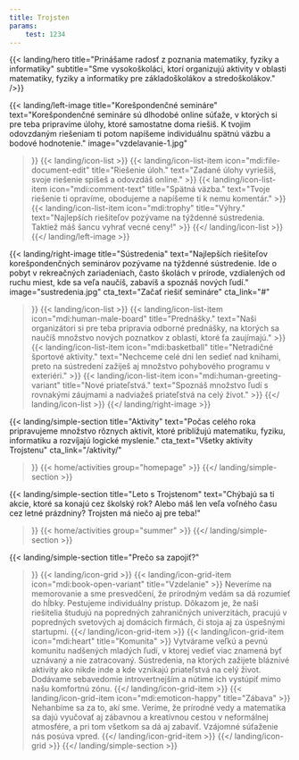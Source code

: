 ```yaml
---
title: Trojsten
params:
    test: 1234
---
```

{{< landing/hero
    title="Prinášame radosť z poznania matematiky, fyziky a informatiky"
    subtitle="Sme vysokoškoláci, ktorí organizujú aktivity v oblasti matematiky, fyziky a informatiky pre základoškolákov a stredoškolákov."
/>}}


{{< landing/left-image
    title="Korešpondenčné semináre"
    text="Korešpondenčné semináre sú dlhodobé online súťaže, v&nbsp;ktorých si pre&nbsp;teba pripravíme úlohy, ktoré samostatne doma riešiš. K&nbsp;tvojim odovzdaným riešeniam ti potom napíšeme individuálnu spätnú väzbu a bodové hodnotenie."
    image="vzdelavanie-1.jpg"
>}}
    {{< landing/icon-list >}}
        {{< landing/icon-list-item icon="mdi:file-document-edit"
            title="Riešenie úloh."
            text="Zadané úlohy vyriešiš, svoje riešenie spíšeš a odovzdáš online." >}}
        {{< landing/icon-list-item icon="mdi:comment-text"
            title="Spätná väzba."
            text="Tvoje riešenie ti opravíme, obodujeme a napíšeme ti k nemu komentár." >}}
        {{< landing/icon-list-item icon="mdi:trophy"
            title="Výhry."
            text="Najlepších riešiteľov pozývame na týždenné sústredenia. Taktiež máš šancu vyhrať vecné ceny!" >}}
    {{</ landing/icon-list >}}
{{</ landing/left-image >}}


{{< landing/right-image
    title="Sústredenia"
    text="Najlepších riešiteľov korešpondenčných seminárov pozývame na týždenné sústredenie. Ide o pobyt v rekreačných zariadeniach, často školách v prírode, vzdialených od ruchu miest, kde sa veľa naučíš, zabavíš a spoznáš nových ľudí."
    image="sustredenia.jpg"
    cta_text="Začať riešiť semináre"
    cta_link="#"
>}}
    {{< landing/icon-list >}}
        {{< landing/icon-list-item icon="mdi:human-male-board"
            title="Prednášky."
            text="Naši organizátori si pre teba pripravia odborné prednášky, na ktorých sa naučíš množstvo nových poznatkov z oblastí, ktoré ťa zaujímajú." >}}
        {{< landing/icon-list-item icon="mdi:basketball"
            title="Netradičné športové aktivity."
            text="Nechceme celé dni len sedieť nad knihami, preto na sústredení zažiješ aj množstvo pohybového programu v exteriéri." >}}
        {{< landing/icon-list-item icon="mdi:human-greeting-variant"
            title="Nové priateľstvá."
            text="Spoznáš množstvo ľudí s rovnakými záujmami a nadviažeš priateľstvá na celý život." >}}
    {{</ landing/icon-list >}}
{{</ landing/right-image >}}


{{< landing/simple-section
    title="Aktivity"
    text="Počas celého roka pripravujeme množstvo rôznych aktivít, ktoré približujú matematiku, fyziku, informatiku a rozvíjajú logické myslenie."
    cta_text="Všetky aktivity Trojstenu"
    cta_link="/aktivity/"
>}}
    {{< home/activities group="homepage" >}}
{{</ landing/simple-section >}}


{{< landing/simple-section
    title="Leto s Trojstenom"
    text="Chýbajú sa ti akcie, ktoré sa konajú cez školský rok? Alebo máš len veľa voľného času cez letné prázdniny? Trojsten má niečo aj pre teba!"
>}}
    {{< home/activities group="summer" >}}
{{</ landing/simple-section >}}


{{< landing/simple-section
    title="Prečo sa zapojiť?"
>}}
    {{< landing/icon-grid >}}
        {{< landing/icon-grid-item icon="mdi:book-open-variant"
            title="Vzdelanie" >}}
        Neveríme na memorovanie a sme presvedčení, že prírodným vedám sa dá rozumieť do hĺbky. Pestujeme individuálny prístup. Dôkazom je, že naši riešitelia študujú na popredných zahraničných univerzitách, pracujú v popredných svetových aj domácich firmách, či stoja aj za úspešnými startupmi.
        {{</ landing/icon-grid-item >}}
        {{< landing/icon-grid-item icon="mdi:heart"
            title="Komunita" >}}
        Vytvárame veľkú a pevnú komunitu nadšených mladých ľudí, v ktorej vedieť viac znamená byť uznávaný a nie zatracovaný. Sústredenia, na ktorých zažijete bláznivé aktivity ako nikde inde a kde vznikajú priateľstvá na celý život. Dodávame sebavedomie introvertnejším a nútime ich vystúpiť mimo našu komfortnú zónu.
        {{</ landing/icon-grid-item >}}
        {{< landing/icon-grid-item icon="mdi:emoticon-happy"
            title="Zábava" >}}
        Nehanbíme sa za to, akí sme. Veríme, že prírodné vedy a matematika sa dajú vyučovať aj zábavnou a kreatívnou cestou v neformálnej atmosfére, a pri tom všetkom sa dá aj zabaviť. Vzájomné súťaženie nás posúva vpred.
        {{</ landing/icon-grid-item >}}
    {{</ landing/icon-grid >}}
{{</ landing/simple-section >}}
